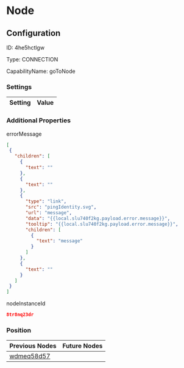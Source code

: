 # Node
## Configuration
ID:  4he5hctlgw

Type: CONNECTION 

CapabilityName: goToNode

### Settings
| Setting | Value  |
| :------------------------ | ---------------------------------------- |
 




### Additional Properties
errorMessage
 ```json 
[
  {
    "children": [
      {
        "text": ""
      },
      {
        "text": ""
      },
      {
        "type": "link",
        "src": "pingIdentity.svg",
        "url": "message",
        "data": "{{local.slu740f2kg.payload.error.message}}",
        "tooltip": "{{local.slu740f2kg.payload.error.message}}",
        "children": [
          {
            "text": "message"
          }
        ]
      },
      {
        "text": ""
      }
    ]
  }
]
```


nodeInstanceId
 ```json 
8tr8nq23dr
```




### Position
| Previous Nodes | Future Nodes |
| :------------- | ------------ |
| [wdmeq58d57](./wdmeq58d57.md) |  |